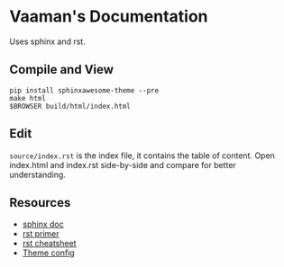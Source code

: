 # Vaaman's Documentation

Uses sphinx and rst.

## Compile and View

```
pip install sphinxawesome-theme --pre
make html
$BROWSER build/html/index.html
```

## Edit

`source/index.rst` is the index file, it contains the table of content. Open
index.html and index.rst side-by-side and compare for better understanding.

## Resources

- [sphinx doc](https://www.sphinx-doc.org/en/master/index.html)
- [rst primer](https://www.sphinx-doc.org/en/master/usage/restructuredtext/basics.html#restructuredtext-primer)
- [rst cheatsheet](https://bashtage.github.io/sphinx-material/rst-cheatsheet/rst-cheatsheet.html)
- [Theme config](https://sphinxawesome.xyz)
